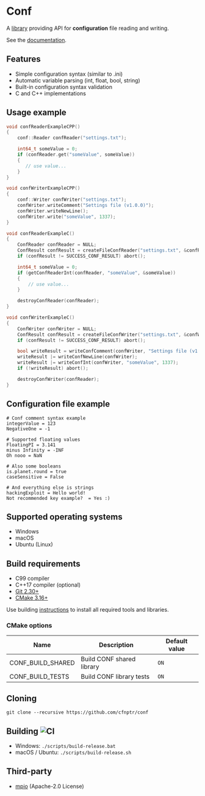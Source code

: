 # Conf

A [library](https://github.com/cfnptr/conf) providing API for **configuration** file reading and writing.

See the [documentation](https://cfnptr.github.io/conf).

## Features

* Simple configuration syntax (similar to .ini)
* Automatic variable parsing (int, float, bool, string)
* Built-in configuration syntax validation
* C and C++ implementations

## Usage example

```cpp
void confReaderExampleCPP()
{
    conf::Reader confReader("settings.txt");

    int64_t someValue = 0;
    if (confReader.get("someValue", someValue))
    {
       // use value...
    }
}

void confWriterExampleCPP()
{
    conf::Writer confWriter("settings.txt");
    confWriter.writeComment("Settings file (v1.0.0)");
    confWriter.writeNewLine();
    confWriter.write("someValue", 1337);
}
```

```c
void confReaderExampleC()
{
    ConfReader confReader = NULL;
    ConfResult confResult = createFileConfReader("settings.txt", &confReader, NULL);
    if (confResult != SUCCESS_CONF_RESULT) abort();

	int64_t someValue = 0;
	if (getConfReaderInt(confReader, "someValue", &someValue))
	{
		// use value...
	}

	destroyConfReader(confReader);
}

void confWriterExampleC()
{
    ConfWriter confWriter = NULL;
    ConfResult confResult = createFileConfWriter("settings.txt", &confWriter);
    if (confResult != SUCCESS_CONF_RESULT) abort();

    bool writeResult = writeConfComment(confWriter, "Settings file (v1.0.0)");
    writeResult |= writeConfNewLine(confWriter);
    writeResult |= writeConfInt(confWriter, "someValue", 1337);
    if (!writeResult) abort();

    destroyConfWriter(confReader);
}
```

## Configuration file example

```
# Conf comment syntax example
integerValue = 123
NegativeOne = -1

# Supported floating values
FloatingPI = 3.141
minus Infinity = -INF
Oh nooo = NaN

# Also some booleans
is.planet.round = true
caseSensitive = False

# And everything else is strings
hackingExploit = Hello world!
Not recommended key example?  = Yes :)
```

## Supported operating systems

* Windows
* macOS
* Ubuntu (Linux)

## Build requirements

* C99 compiler
* C++17 compiler (optional)
* [Git 2.30+](https://git-scm.com/)
* [CMake 3.16+](https://cmake.org/)

Use building [instructions](BUILDING.md) to install all required tools and libraries.

### CMake options

| Name              | Description               | Default value |
|-------------------|---------------------------|---------------|
| CONF_BUILD_SHARED | Build CONF shared library | `ON`          |
| CONF_BUILD_TESTS  | Build CONF library tests  | `ON`          |

## Cloning

```
git clone --recursive https://github.com/cfnptr/conf
```

## Building ![CI](https://github.com/cfnptr/pack/actions/workflows/cmake.yml/badge.svg)

* Windows: ```./scripts/build-release.bat```
* macOS / Ubuntu: ```./scripts/build-release.sh```

## Third-party

* [mpio](https://github.com/cfnptr/mpio/) (Apache-2.0 License)